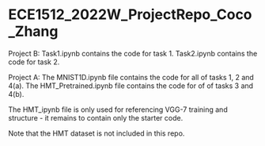 # ECE1512_2022W_ProjectRepo_Coco_Zhang
Project B:
Task1.ipynb contains the code for task 1.
Task2.ipynb contains the code for task 2.

Project A:
The MNIST1D.ipynb file contains the code for all of tasks 1, 2 and 4(a). 
The HMT_Pretrained.ipynb file contains the code for of of tasks 3 and 4(b). 

The HMT_ipynb file is only used for referencing VGG-7 training and structure - it remains to contain only the starter code. 

Note that the HMT dataset is not included in this repo. 

